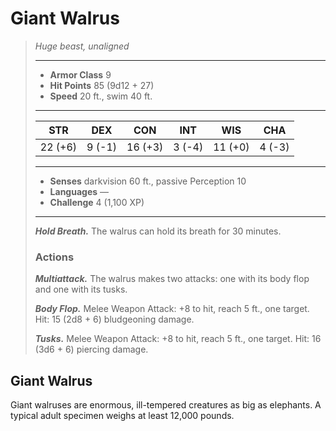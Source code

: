 # Giant Walrus
>*Huge beast, unaligned*
>___
>- **Armor Class** 9
>- **Hit Points** 85 (9d12 + 27)
>- **Speed** 20 ft., swim 40 ft.
>___
>|STR|DEX|CON|INT|WIS|CHA|
>|:---:|:---:|:---:|:---:|:---:|:---:|
>|22 (+6)|9 (-1)|16 (+3)|3 (-4)|11 (+0)|4 (-3)|
>___
>- **Senses** darkvision 60 ft., passive Perception 10
>- **Languages** —
>- **Challenge** 4 (1,100 XP)
>___
>***Hold Breath.*** The walrus can hold its breath for 30 minutes.  
>
>### Actions
>***Multiattack.*** The walrus makes two attacks: one with its body flop and one with its tusks.  
>
>***Body Flop.*** Melee Weapon Attack: +8 to hit, reach 5 ft., one target. Hit: 15 (2d8 + 6) bludgeoning damage.  
>
>***Tusks.*** Melee Weapon Attack: +8 to hit, reach 5 ft., one target. Hit: 16 (3d6 + 6) piercing damage.
## Giant Walrus
Giant walruses are enormous, ill-tempered creatures as big as elephants. A typical adult specimen weighs at least 12,000 pounds.